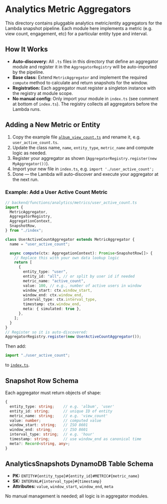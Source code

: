 # Analytics Metric Aggregators

This directory contains pluggable analytics metric/entity aggregators for the Lambda snapshot pipeline. Each module here implements a metric (e.g. view count, engagement, etc) for a particular entity type and interval.

## How It Works

- **Auto-discovery:** All `.ts` files in this directory that define an aggregator module and register it in the `AggregatorRegistry` will be auto-imported by the pipeline.
- **Base class:** Extend `MetricAggregator` and implement the required `compute` method to calculate and return snapshots for the window.
- **Registration:** Each aggregator must register a singleton instance with the registry at module scope.
- **No manual config:** Only import your module in `index.ts` (see comment at bottom of `index.ts`). The registry collects all aggregators before the Lambda runs.

## Adding a New Metric or Entity

1. Copy the example file [`album_view_count.ts`](./album_view_count.ts) and rename it, e.g. `user_active_count.ts`.
2. Update the class name, `name`, `entity_type`, `metric_name` and compute logic as needed.
3. Register your aggregator as shown (`AggregatorRegistry.register(new MyAggregator())`).
4. Import your new file in `index.ts`, e.g. `import './user_active_count';`
5. Done — the Lambda will auto-discover and execute your aggregator at the next run.

### Example: Add a User Active Count Metric

```ts
// backend/functions/analytics/metrics/user_active_count.ts
import {
  MetricAggregator,
  AggregatorRegistry,
  AggregationContext,
  SnapshotRow,
} from "./index";

class UserActiveCountAggregator extends MetricAggregator {
  name = "user_active_count";

  async compute(ctx: AggregationContext): Promise<SnapshotRow[]> {
    // Replace this with your own data lookup logic
    return [
      {
        entity_type: "user",
        entity_id: "all", // or split by user id if needed
        metric_name: "active_count",
        value: 100, // e.g., number of active users in window
        window_start: ctx.window_start,
        window_end: ctx.window_end,
        interval_type: ctx.interval_type,
        timestamp: ctx.window_end,
        meta: { simulated: true },
      },
    ];
  }
}
// Register so it is auto-discovered:
AggregatorRegistry.register(new UserActiveCountAggregator());
```

Then add:

```ts
import "./user_active_count";
```

to [`index.ts`](./index.ts).

## Snapshot Row Schema

Each aggregator must return objects of shape:

```ts
{
  entity_type: string;    // e.g. 'album', 'user'
  entity_id: string;      // unique ID of entity
  metric_name: string;    // e.g. 'view_count'
  value: number;          // computed value
  window_start: string;   // ISO 8601
  window_end: string;     // ISO 8601
  interval_type: string;  // e.g. 'hour'
  timestamp: string;      // use window_end as canonical time
  meta?: Record<string, any>;
}
```

## AnalyticsSnapshots DynamoDB Table Schema

- **PK:** `ENTITY#{entity_type}#{entity_id}#METRIC#{metric_name}`
- **SK:** `INTERVAL#{interval_type}#{timestamp}`
- **Attributes:** `value`, `window_start`, `window_end`, `meta`

No manual management is needed; all logic is in aggregator modules.
